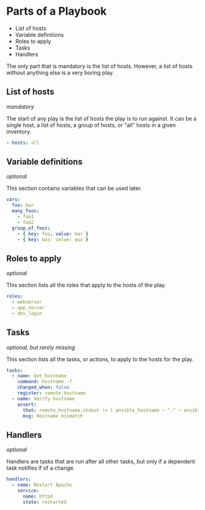 Parts of a Playbook
===================

* List of hosts
* Variable definitions
* Roles to apply
* Tasks
* Handlers

The only part that is mandatory is the list of hosts. However, a list of hosts without anything else is a very boring play.

## List of hosts
*mandatory*

The start of any play is the list of hosts the play is to run against. It can be a single host, a list of hosts, a group of hosts, or "all" hosts in a given inventory.

```YAML
- hosts: all
```

## Variable definitions
*optional*

This section contains variables that can be used later.

```YAML
vars:
  foo: bar
  many_foos:
    - foo1
    - foo2
  group_of_foos:
    - { key: foo, value: bar }
    - { key: baz: value: qux }
```

## Roles to apply
*optional*

This section lists all the roles that apply to the hosts of the play.

```YAML
roles:
  - webserver
  - app_server
  - dev_login
```

## Tasks
*optional, but rarely missing*

This section lists all the tasks, or actions, to apply to the hosts for the play.

```YAML
tasks:
  - name: Get hostname
    command: hostname -f
    changed_when: false
    register: remote_hostname
  - name: Verify hostname
    assert:
      that: remote_hostname.stdout != ( ansible_hostname ~ "." ~ ansible_domain )
      msg: Hostname mismatch
```    

## Handlers
*optional*

Handlers are tasks that are run after all other tasks, but only if a dependent task notifies if of a change.

```YAML
handlers:
  - name: Restart Apache
    service:
      name: httpd
      state: restarted
```
